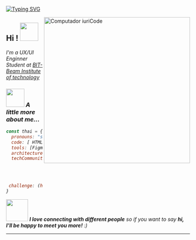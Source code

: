 [![Typing SVG](https://readme-typing-svg.herokuapp.com?font=Fira+Code&size=45&pause=1000&color=B122F7&center=true&vCenter=true&random=false&width=989&height=253&lines=Welcome+to+My+GitHub+Page;My+name+is+Rafaela+Vaz;i+'m+a+UX%2FUI+Engineer+Student+;at+BIT+Beam+Institute+of+Technology+)](https://git.io/typing-svg)

<img src="https://raw.githubusercontent.com/MicaelliMedeiros/micaellimedeiros/master/image/computer-illustration.png" min-width="400px" max-width="400px" width="400px" align="right" alt="Computador iuriCode">

<h2> Hi ! <img src="https://media.giphy.com/media/mGcNjsfWAjY5AEZNw6/giphy.gif" width="50"></h2>

<p><em> I'm a UX/UI Enginner Student at <a href="https://www.beaminstitute.org/de">BIT- Beam Institute of technology </a>


### <img src="[https://media.giphy.com/media/VgCDAzcKvsR6OM0uWg/giphy.gif](https://www.canva.com/design/DAGBUg2m7FU/aqFDYVFAW2vVanYKg0xIuw/watch?utm_content=DAGBUg2m7FU&utm_campaign=share_your_design&utm_medium=link&utm_source=shareyourdesignpanel)" width="50"> A little more about me...  

```javascript
const thai = {
  pronouns: "she" | "her",
  code: [ HTML,CSS,Javascript,Tailwind,Bootstrap,Markdown,],
  tools: [Figma, Sketch, illustrator , Photoshop ],
  architecture: ["microservices", "event-driven", "design system pattern"],
  techCommunities: {
                        coorganizer: "Designer Hangout",
                        speaker: "Women Who Code",
                        mentor: "codementor"
                      },
 challenge: (https://www.frontendmentor.io/challenges)   "
}
```



<img src="https://media.giphy.com/media/LnQjpWaON8nhr21vNW/giphy.gif" width="60"> <em><b>I love connecting with different people</b> so if you want to say <b>hi, I'll be happy to meet you more!</b> :)</em>

---
